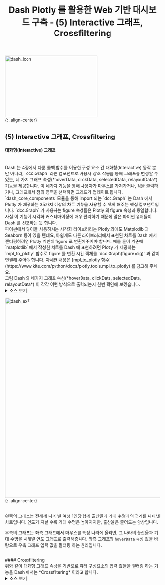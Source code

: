 ﻿---
title: "Dash Plotly 를 활용한 Web 기반 대시보드 구축 - (5) Interactive 그래프, Crossfiltering"
last_modified_at: 2022-02-02 17:35:00 +0900
categories: 
  - Data Science
  - Tutorial
tags:
  - Dash
  - Plotly
  - Python
---

[comment]: <> (본 포스트는 [Dash 공식문서]&#40;https://dash.plotly.com/introduction&#41; 를 참고하였습니다.)
<img src="https://user-images.githubusercontent.com/44887995/152101217-ce493cae-4317-4ab1-ac83-b4b7006d2159.png" width="300px" height="200px" title="dash_icon" alt="dash_icon"><br/>
{: .align-center}

## (5) Interactive 그래프, Crossfiltering
#### 대화형(Interactive) 그래프
<br/>
Dash 는 4장에서 다룬 콜백 함수를 이용한 구성 요소 간 대화형(Interactive) 동작 뿐만 아니라,
`dcc.Graph` 라는 컴포넌트로 사용자 상호 작용을 통해 그래프를 변경할 수 있는,
네 가지 그래프 속성(*hoverData, clickData, selectedData, relayoutData*) 기능을 제공합니다. 
이 네가지 기능을 통해 사용자가 마우스를 가져가거나, 점을 클릭하거나, 
그래프에서 점의 영역을 선택하면 그래프가 업데이트 됩니다.

<br/>
`dash_core_components` 모듈을 통해 import 되는 `dcc.Graph` 는 
Dash 에서 Plotly 가 제공하는 35가지 이상의 차트 기능을 사용할 수 있게 해주는 핵심 컴포넌트입니다.
`dcc.Graph` 가 사용하는 figure 속성들은 Plotly 의 figure 속성과 동일합니다.
사실 이 기능이 시각화 커스터마이징에 매우 편리하기 때문에 많은 파이썬 유저들이 Dash 를 선호하는 듯 합니다.

<br/>
파이썬에서 많이들 사용하시는 시각화 라이브러리는 Plotly 외에도 Matplotlib 과 Seaborn 등이 있을 텐데요,
아쉽게도 다른 라이브러리에서 표현된 차트를 Dash 에서 렌더링하려면 Plotly 기반의 figure 로 변환해주어야 합니다.
예를 들어 기존에 `matplotlib` 에서 작성한 차트를 Dash 에 표현하려면 
Plotly 가 제공하는 `mpl_to_plotly` 함수로 figure 를 변환 시킨 객체를 `dcc.Graph(figure=fig)` 과 같이 연결해 주어야 합니다.
자세한 내용은 [mpl_to_plotly 함수](https://www.kite.com/python/docs/plotly.tools.mpl_to_plotly) 를 참고해 주세요.

<br/>
그럼 Dash 의 네가지 그래프 속성(*hoverData, clickData, selectedData, relayoutData*) 이 
각각 어떤 방식으로 출력되는지 한번 확인해 보겠습니다.

<details>
<summary>소스 보기</summary>
<div markdown="1">
```python
import json
from dash import Dash
import dash_core_components as dcc
import dash_html_components as html
from dash.dependencies import Input, Output
import plotly.express as px
import pandas as pd

external_stylesheets = ['https://codepen.io/chriddyp/pen/bWLwgP.css']

app = Dash(__name__, external_stylesheets=external_stylesheets)

styles = {
    'pre': {
        'border': 'thin lightgrey solid',
        'overflowX': 'scroll'
    }
}

df = pd.DataFrame({
    "x": [1,2,1,2],
    "y": [1,2,3,4],
    "customdata": [1,2,3,4],
    "fruit": ["apple", "apple", "orange", "orange"]
})

fig = px.scatter(df, x="x", y="y", color="fruit", custom_data=["customdata"])

fig.update_layout(clickmode='event+select')

fig.update_traces(marker_size=20)

app.layout = html.Div([
    dcc.Graph(
        id='basic-interactions',
        figure=fig
    ),

    html.Div(className='row', children=[
        html.Div([
            dcc.Markdown("""
                **Hover Data**

                마우스를 그래프 지점 위로 올렸을 때 출력 값.
            """),
            html.Pre(id='hover-data', style=styles['pre'])
        ], className='three columns'),

        html.Div([
            dcc.Markdown("""
                **Click Data**

                마우스로 그래프 지점을 클릭했을 때 출력 값.
            """),
            html.Pre(id='click-data', style=styles['pre']),
        ], className='three columns'),

        html.Div([
            dcc.Markdown("""
                **Selection Data**
                
                메뉴 바에서 사각형 선택 툴을 사용한 지점 선택 결과
            """),
            html.Pre(id='selected-data', style=styles['pre']),
        ], className='three columns'),

        html.Div([
            dcc.Markdown("""
                **Zoom and Relayout Data**
                
                마우스 드래그를 통한 데이터 줌인 결과
                (그래프를 더블클릭하면 원상복구 됩니다.)
            """),
            html.Pre(id='relayout-data', style=styles['pre']),
        ], className='three columns')
    ])
])


@app.callback(
    Output('hover-data', 'children'),
    Input('basic-interactions', 'hoverData'))
def display_hover_data(hoverData):
    return json.dumps(hoverData, indent=2)


@app.callback(
    Output('click-data', 'children'),
    Input('basic-interactions', 'clickData'))
def display_click_data(clickData):
    return json.dumps(clickData, indent=2)


@app.callback(
    Output('selected-data', 'children'),
    Input('basic-interactions', 'selectedData'))
def display_selected_data(selectedData):
    return json.dumps(selectedData, indent=2)


@app.callback(
    Output('relayout-data', 'children'),
    Input('basic-interactions', 'relayoutData'))
def display_relayout_data(relayoutData):
    return json.dumps(relayoutData, indent=2)


if __name__ == '__main__':
    app.run_server(debug=True)

```

</div>
</details>

<img src="https://user-images.githubusercontent.com/44887995/152633545-03ed1fa7-546a-48cc-9bb4-86c7ab3a9db7.gif" 
width="650px" height="650px" title="dash_ex6" alt="dash_ex6"><br/>
{: .align-center}

<br/>
우선 마우스를 그래프 포인트 위로 올렸을 때 포인트의 인덱스, 
좌표, 값 정보가 그래프의 `hoverData` 속성을 업데이트 합니다.
그리고 포인트를 클릭했을 때는 같은 정보가 `clickData` 속성을 업데이트 합니다.

<br/>
`selectedData` 속성은 선택 영역과 그 안의 포인트들의 정보를 나타냅니다. 
예를 들어, 메뉴 바에서 Box 형 선택 옵션을 선택하고
마우스 드래그를 통해 영역을 선택하면, 선택된 영역의 시작 과 끝 좌표 정보와
선택 영역 내의 포인트들의 정보가 묶인 결과를 줍니다. (위의 예제에서는 왼쪽 두개의 포인트가 묶였습니다.)

<br/>
`relayoutData` 속성은 줌인, 줌아웃과 같이 마우스 드래그를 통해 그래프 레이아웃 변경이 일어나면,
변경된 레이아웃의 좌표 정보를 나타냅니다. 즉, x축의 시작과 끝, y축의 시작과 끝, 4개의 좌표 정보가 저장됩니다.

<br/>
이렇게 Dash 가 제공하는 대화형(Interactive) 그래프 속성을 사용하면
우리는 좀 더 고차원 적인 작업들을 할 수 있게됩니다. 예를 들어 그래프에서 선택된 값들만 필터링한
연산을 한다던지, 다른 구성 요소에 선택된 값들만 표현하고 싶다면, 그래프 속성 값들을 받아서 
해당 작업을 수행하는 코드를 작성하고 연결할 수 있습니다.

<br/>
아래 예제는 `hoverData` 그래프 속성을 사용해서, 마우스를 올린 포인트에 따라
다른 구성 요소 정보가 업데이트 되는 예시입니다.

<details>
<summary>소스 보기</summary>
<div markdown="1">
```python
from dash import Dash
import dash_core_components as dcc
import dash_html_components as html
from dash.dependencies import Input, Output
import pandas as pd
import plotly.express as px

external_stylesheets = ['https://codepen.io/chriddyp/pen/bWLwgP.css']

app = Dash(__name__, external_stylesheets=external_stylesheets)

df = pd.read_csv('https://plotly.github.io/datasets/country_indicators.csv')


app.layout = html.Div([
    html.Div([

        html.Div([
            dcc.Dropdown(
                options=df['Indicator Name'].unique(),
                value='Fertility rate, total (births per woman)',
                id='crossfilter-xaxis-column'
            ),
            dcc.RadioItems(
                options=['Linear', 'Log'],
                value='Linear',
                id='crossfilter-xaxis-type',
                labelStyle={'display': 'inline-block', 'marginTop': '5px'}
            )
        ],
        style={'width': '49%', 'display': 'inline-block'}),

        html.Div([
            dcc.Dropdown(
                options=df['Indicator Name'].unique(),
                value='Life expectancy at birth, total (years)',
                id='crossfilter-yaxis-column'
            ),
            dcc.RadioItems(
                options=['Linear', 'Log'],
                value='Linear',
                id='crossfilter-yaxis-type',
                labelStyle={'display': 'inline-block', 'marginTop': '5px'}
            )
        ], style={'width': '49%', 'float': 'right', 'display': 'inline-block'})
    ], style={
        'padding': '10px 5px'
    }),

    html.Div([
        dcc.Graph(
            id='crossfilter-indicator-scatter',
            hoverData={'points': [{'customdata': 'Japan'}]}
        )
    ], style={'width': '49%', 'display': 'inline-block', 'padding': '0 20'}),
    html.Div([
        dcc.Graph(id='x-time-series'),
        dcc.Graph(id='y-time-series'),
    ], style={'display': 'inline-block', 'width': '49%'}),

    html.Div(dcc.Slider(
        min=df['Year'].min(),
        max=df['Year'].max(),
        step=None,
        id='crossfilter-year--slider',
        value=df['Year'].max(),
        marks={str(year): str(year) for year in df['Year'].unique()}
    ), style={'width': '49%', 'padding': '0px 20px 20px 20px'})
])


@app.callback(
    Output('crossfilter-indicator-scatter', 'figure'),
    Input('crossfilter-xaxis-column', 'value'),
    Input('crossfilter-yaxis-column', 'value'),
    Input('crossfilter-xaxis-type', 'value'),
    Input('crossfilter-yaxis-type', 'value'),
    Input('crossfilter-year--slider', 'value'))
def update_graph(xaxis_column_name, yaxis_column_name,
                 xaxis_type, yaxis_type,
                 year_value):
    dff = df[df['Year'] == year_value]

    fig = px.scatter(x=dff[dff['Indicator Name'] == xaxis_column_name]['Value'],
            y=dff[dff['Indicator Name'] == yaxis_column_name]['Value'],
            hover_name=dff[dff['Indicator Name'] == yaxis_column_name]['Country Name']
            )

    fig.update_traces(customdata=dff[dff['Indicator Name'] == yaxis_column_name]['Country Name'])

    fig.update_xaxes(title=xaxis_column_name, type='linear' if xaxis_type == 'Linear' else 'log')

    fig.update_yaxes(title=yaxis_column_name, type='linear' if yaxis_type == 'Linear' else 'log')

    fig.update_layout(margin={'l': 40, 'b': 40, 't': 10, 'r': 0}, hovermode='closest')

    return fig


def create_time_series(dff, axis_type, title):

    fig = px.scatter(dff, x='Year', y='Value')

    fig.update_traces(mode='lines+markers')

    fig.update_xaxes(showgrid=False)

    fig.update_yaxes(type='linear' if axis_type == 'Linear' else 'log')

    fig.add_annotation(x=0, y=0.85, xanchor='left', yanchor='bottom',
                       xref='paper', yref='paper', showarrow=False, align='left',
                       text=title)

    fig.update_layout(height=225, margin={'l': 20, 'b': 30, 'r': 10, 't': 10})

    return fig


@app.callback(
    Output('x-time-series', 'figure'),
    Input('crossfilter-indicator-scatter', 'hoverData'),
    Input('crossfilter-xaxis-column', 'value'),
    Input('crossfilter-xaxis-type', 'value'))
def update_y_timeseries(hoverData, xaxis_column_name, axis_type):
    country_name = hoverData['points'][0]['customdata']
    dff = df[df['Country Name'] == country_name]
    dff = dff[dff['Indicator Name'] == xaxis_column_name]
    title = '<b>{}</b><br>{}'.format(country_name, xaxis_column_name)
    return create_time_series(dff, axis_type, title)


@app.callback(
    Output('y-time-series', 'figure'),
    Input('crossfilter-indicator-scatter', 'hoverData'),
    Input('crossfilter-yaxis-column', 'value'),
    Input('crossfilter-yaxis-type', 'value'))
def update_x_timeseries(hoverData, yaxis_column_name, axis_type):
    dff = df[df['Country Name'] == hoverData['points'][0]['customdata']]
    dff = dff[dff['Indicator Name'] == yaxis_column_name]
    return create_time_series(dff, axis_type, yaxis_column_name)


if __name__ == '__main__':
    app.run_server(debug=True)

```

</div>
</details>

<img src="https://user-images.githubusercontent.com/44887995/152635839-e14b52e1-dcc1-46ce-84e5-55390d832680.gif" 
width="650px" height="650px" title="dash_ex7" alt="dash_ex7"><br/>
{: .align-center}

<br/> 
왼쪽의 그래프는 전세계 나라 별 여성 1인당 합계 출산율과 
기대 수명과의 관계를 나타낸 차트입니다.
연도가 지날 수록 기대 수명은 높아지지만, 출산율은 줄어드는 양상입니다.

우측의 그래프는 좌측 그래프에서 마우스를 특정 나라에 올리면,
그 나라의 출산율과 기대 수명을 시계열 연도 그래프로 출력해줍니다.
좌측 그래프의 `hoverData` 속성 값을 바탕으로 우측 그래프 입력 값을 필터링 하는 원리입니다.

<br/>
#### Crossfiltering

<br/>
위와 같이 대화형 그래프 속성을 기반으로 여러 구성요소의 입력 값들을 필터링 하는 기능을
Dash 에서는 *Crossfiltering* 이라고 합니다.


<details>
<summary>소스 보기</summary>
<div markdown="1">
```python
from dash import Dash
import dash_core_components as dcc
import dash_html_components as html
import numpy as np
import pandas as pd
from dash.dependencies import Input, Output
import plotly.express as px

external_stylesheets = ['https://codepen.io/chriddyp/pen/bWLwgP.css']

app = Dash(__name__, external_stylesheets=external_stylesheets)

# 6개 컬럼의 샘플 데이터 생성
np.random.seed(0)
df = pd.DataFrame({"Col " + str(i+1): np.random.rand(30) for i in range(6)})

app.layout = html.Div([
    html.Div(
        dcc.Graph(id='g1', config={'displayModeBar': False}),
        className='four columns'
    ),
    html.Div(
        dcc.Graph(id='g2', config={'displayModeBar': False}),
        className='four columns'
        ),
    html.Div(
        dcc.Graph(id='g3', config={'displayModeBar': False}),
        className='four columns'
    )
], className='row')

def get_figure(df, x_col, y_col, selectedpoints, selectedpoints_local):

    if selectedpoints_local and selectedpoints_local['range']:
        ranges = selectedpoints_local['range']
        selection_bounds = {'x0': ranges['x'][0], 'x1': ranges['x'][1],
                            'y0': ranges['y'][0], 'y1': ranges['y'][1]}
    else:
        selection_bounds = {'x0': np.min(df[x_col]), 'x1': np.max(df[x_col]),
                            'y0': np.min(df[y_col]), 'y1': np.max(df[y_col])}

    # `selectedpoints` 속성에 따라 어떤 포인트가 선택될 지를 결정
    # `selected` 와 `unselected` 로 스타일 속성 부여
    # 참고: https://medium.com/@plotlygraphs/notes-from-the-latest-plotly-js-release-b035a5b43e21

    fig = px.scatter(df, x=df[x_col], y=df[y_col], text=df.index)

    fig.update_traces(selectedpoints=selectedpoints,
                      customdata=df.index,
                      mode='markers+text', marker={ 'color': 'rgba(0, 116, 217, 0.7)', 'size': 20 }, unselected={'marker': { 'opacity': 0.3 }, 'textfont': { 'color': 'rgba(0, 0, 0, 0)' } })

    fig.update_layout(margin={'l': 20, 'r': 0, 'b': 15, 't': 5}, dragmode='select', hovermode=False)

    fig.add_shape(dict({'type': 'rect',
                        'line': { 'width': 1, 'dash': 'dot', 'color': 'darkgrey' } },
                       **selection_bounds))
    return fig

# 3가지 figure 값을 가지는 콜백 생성
@app.callback(
    Output('g1', 'figure'),
    Output('g2', 'figure'),
    Output('g3', 'figure'),
    Input('g1', 'selectedData'),
    Input('g2', 'selectedData'),
    Input('g3', 'selectedData')
)
def callback(selection1, selection2, selection3):
    selectedpoints = df.index
    for selected_data in [selection1, selection2, selection3]:
        if selected_data and selected_data['points']:
            selectedpoints = np.intersect1d(selectedpoints,
                [p['customdata'] for p in selected_data['points']])

    return [get_figure(df, "Col 1", "Col 2", selectedpoints, selection1),
            get_figure(df, "Col 3", "Col 4", selectedpoints, selection2),
            get_figure(df, "Col 5", "Col 6", selectedpoints, selection3)]


if __name__ == '__main__':
    app.run_server(debug=True)

```

</div>
</details>

<img src="https://user-images.githubusercontent.com/44887995/152637980-2206af31-7e1a-4624-8846-7a18efc7bbae.gif" 
width="650px" height="650px" title="dash_ex7" alt="dash_ex7"><br/>
{: .align-center}

<br/>
3개의 figure 가 모두 그래프의 `selectedData` 속성과 연결되어 있는 콜백을
만들었습니다. `selectedData` 속성은 콜백의 `Input` 과 연결되어,
그래프에서 선택된 포인트만 진한색으로 하이라이트한 후, 
콜백 `Output`으로 업데이트 된 figure 를 각각 반환해줍니다.



<br/>
*본 포스트는 [Dash 공식 가이드](https://dash.plotly.com/introduction) 를 참고하였습니다.*





